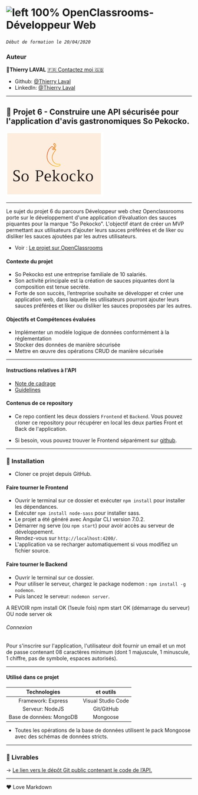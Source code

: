# ![left 100%](https://github.com/thierry-laval/archives/blob/master/images/Logo_OpenClassrooms.png?raw=true) OpenClassrooms-Développeur Web

_`Début de formation le 20/04/2020`_

### Auteur

👤**Thierry LAVAL** [🇫🇷 Contactez moi 🇬🇧](<thierrylaval@gmx.com>)

* Github: [@Thierry Laval](https://github.com/thierry-laval)
* LinkedIn: [@Thierry Laval](https://www.linkedin.com/in/thierry-laval)

***
## 📎 Projet 6 - Construire une API sécurisée pour l'application d'avis gastronomiques So Pekocko.
![left 100%](Instructions/logo.jpg)
***

Le sujet du projet 6 du parcours Développeur web chez Openclassrooms porte sur le développement d'une application d’évaluation des sauces piquantes pour la marque "So Pekocko". L'objectif étant de créer un MVP permettant aux utilisateurs d’ajouter leurs sauces préférées et de liker ou disliker les sauces ajoutées par les autres utilisateurs.

* Voir : [Le projet sur OpenClassrooms](https://openclassrooms.com/fr/projects/676/assignment "Cliquez pour voir le projet")

#### Contexte du projet

* So Pekocko est une entreprise familiale de 10 salariés.
* Son activité principale est la création de sauces piquantes dont la composition est tenue secrète.
* Forte de son succès, l’entreprise souhaite se développer et créer une application web, dans laquelle les utilisateurs pourront ajouter leurs sauces préférées et liker ou disliker les sauces proposées par les autres.

#### Objectifs et Compétences évaluées

* Implémenter un modèle logique de données conformément à la réglementation
* Stocker des données de manière sécurisée
* Mettre en œuvre des opérations CRUD de manière sécurisée

***

#### Instructions relatives à l'API

* [Note de cadrage](Instructions/Cadrage.pdf)
* [Guidelines](Instructions/Guidelines.pdf)

#### Contenus de ce repository

* Ce repo contient les deux dossiers `Frontend` et `Backend`.
Vous pouvez cloner ce repository pour récupérer en local les deux parties Front et Back de l'application.

* Si besoin, vous pouvez trouver le Frontend séparément sur [github](https://github.com/OpenClassrooms-Student-Center/dwj-projet6).

***

### 🔨 Installation

* Cloner ce projet depuis GitHub.

#### Faire tourner le Frontend

* Ouvrir le terminal sur ce dossier et exécuter  `npm install` pour installer les dépendances.
* Exécuter `npm install node-sass` pour installer sass.
* Le projet a été généré avec Angular CLI version 7.0.2.
* Démarrer ng serve (ou `npm start`) pour avoir accès au serveur de développement.
* Rendez-vous sur `http://localhost:4200/`.
* L'application va se recharger automatiquement si vous modifiez un fichier source.

#### Faire tourner le Backend
* Ouvrir le terminal sur ce dossier.
* Pour utiliser le serveur, chargez le package nodemon : `npm install -g nodemon`.
* Puis lancez le serveur: `nodemon server`.

A REVOIR
npm install OK (1seule fois)
npm start OK (démarrage du serveur)
OU    node server ok

###### Connexion

Pour s'inscrire sur l'application, l'utilisateur doit fournir un email et un mot de passe contenant 08 caractères minimum (dont 1 majuscule, 1 minuscule, 1 chiffre, pas de symbole, espaces autorisés).

***

#### Utilisé dans ce projet

| Technologies             | et outils          |
| :-------------:          |:-------------:     |
| Framework: Express       | Visual Studio Code |
| Serveur: NodeJS          | Git/GitHub         |
| Base de données: MongoDB | Mongoose               |

* Toutes les opérations de la base de données utilisent le pack Mongoose avec des schémas de données stricts.

***

### 🚦 Livrables

→ [Le lien vers le dépôt Git public contenant le code de l’API.](https://github.com/thierry-laval/so_pekocko)

***
<p>&hearts; Love Markdown<p>
